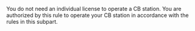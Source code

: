 You do not need an individual license to operate a CB station. You are authorized by this rule to operate your CB station in accordance with the rules in this subpart.

